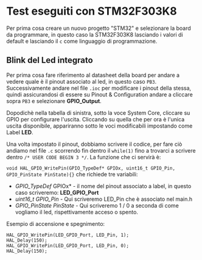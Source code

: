 # Test eseguiti con STM32F303K8

Per prima cosa creare un nuovo progetto "STM32"  e selezionare la board da programmare, in questo caso la STM32F303K8 lasciando i valori di default e lasciando il `c` come linguaggio di programmazione.

## Blink del Led integrato

Per prima cosa fare riferimento al datasheet della board per andare a vedere quale è il pinout associato al led, in questo caso `PB3`. Successivamente andare nel file `.ioc` per modificare i pinout della stessa, quindi assicurandosi di essere su Pinout & Configuration andare a cliccare sopra `PB3` e selezionare **GPIO_Output**.

Dopodichè nella tabella di sinistra, sotto la voce System Core, cliccare su GPIO per configurare l'uscita.  Cliccando su quella che per ora è l'unica uscita disponibile, appariranno sotto le voci modificabili impostando come Label **LED**.


Una volta impostato il pinout, dobbiamo scrivere il codice, per fare ciò andiamo nel file `.c` scorrendo fin dentro il `while(1)`  fino a trovarci a scrivere dentro `/* USER CODE BEGIN 3 */`.
La funzione che ci servirà è:

`void HAL_GPIO_WritePin(GPIO_TypeDef* GPIOx, uint16_t GPIO_Pin, GPIO_PinState PinState){}` che richiede tre variabili:


 - *GPIO_TypeDef* GPIOx* - il nome del pinout associato a label, in questo caso scriveremo: **LED_GPIO_Port**
 - *uint16_t GPIO_Pin* - Qui scriveremo LED_Pin che è associato nel main.h
 - *GPIO_PinState PinState* - Qui scriveremo 1 / 0 a seconda di come vogliamo il led, rispettivamente acceso o spento.

Esempio di accensione e spegnimento:




    HAL_GPIO_WritePin(LED_GPIO_Port, LED_Pin, 1);
    HAL_Delay(150);
    HAL_GPIO_WritePin(LED_GPIO_Port, LED_Pin, 0);
    HAL_Delay(150);
